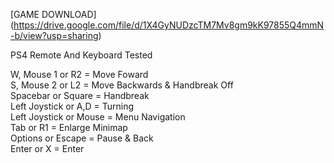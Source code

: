 [GAME DOWNLOAD] (https://drive.google.com/file/d/1X4GyNUDzcTM7Mv8gm9kK97855Q4mmN-b/view?usp=sharing)

PS4 Remote And Keyboard Tested

W, Mouse 1 or R2 = Move Foward <br>
S, Mouse 2 or L2 = Move Backwards & Handbreak Off <br>
Spacebar or Square = Handbreak <br>
Left Joystick or A,D = Turning <br>
Left Joystick or Mouse = Menu Navigation <br>
Tab or R1 = Enlarge Minimap <br>
Options or Escape = Pause & Back <br>
Enter or X = Enter <br>
